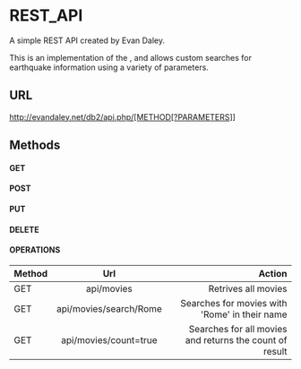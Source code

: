 # REST_API
A simple REST API created by Evan Daley.

This is an implementation of the , and allows custom searches for earthquake information using a variety of parameters. 

## URL 

http://evandaley.net/db2/api.php/[METHOD[?PARAMETERS]]

## Methods

#### GET
#### POST
#### PUT
#### DELETE
#### OPERATIONS

| Method        | Url           | Action  |
| ------------- |:-------------:| -----:|
| GET      | api/movies | Retrives all movies |
| GET     | api/movies/search/Rome     |   Searches for movies with 'Rome' in their name |
| GET | api/movies/count=true      |    Searches for all movies and returns the count of result |

